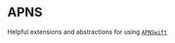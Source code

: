 # APNS

Helpful extensions and abstractions for using [`APNSwift`](http://github.com/kylebrowning/APNSwift.git)
